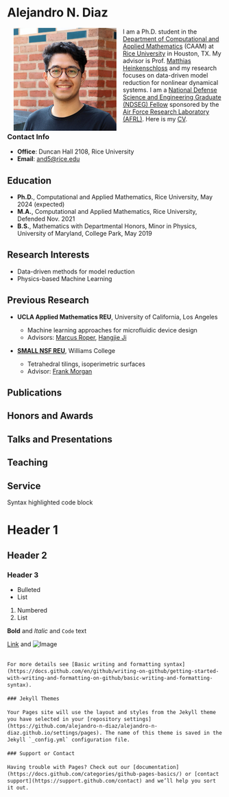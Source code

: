 # Alejandro N. Diaz
<img align="left" width="240" height="240" src="headshot_cropped.jpg" style="margin:0px 15px">

I am a Ph.D. student in the
[Department of Computational and Applied Mathematics](https://caamweb.rice.edu/)  (CAAM) at 
[Rice University](https://www.rice.edu/) in Houston, TX. My 
advisor is Prof. [Matthias Heinkenschloss](https://www.caam.rice.edu/~heinken/)
and my research focuses on data-driven model reduction for nonlinear dynamical systems. 
I am a [National Defense Science and Engineering Graduate (NDSEG) Fellow](https://ndseg.org/)
sponsored by the [Air Force Research Laboratory (AFRL)](https://www.afrl.af.mil/). 
Here is my [CV](ad_cv.pdf).

### Contact Info 
- **Office**: Duncan Hall 2108, Rice University
- **Email**: and5@rice.edu

## Education 
- **Ph.D.**, Computational and Applied Mathematics, Rice University, May 2024 (expected)
- **M.A.**, Computational and Applied Mathematics, Rice University, Defended Nov. 2021
- **B.S.**, Mathematics with Departmental Honors, Minor in Physics, University of Maryland, College Park, May 2019

## Research Interests
- Data-driven methods for model reduction
- Physics-based Machine Learning

## Previous Research
- **UCLA Applied Mathematics REU**, University of California, Los Angeles
  - Machine learning approaches for microfluidic device design
  - Advisors: [Marcus Roper](https://www.math.ucla.edu/people/ladder/mroper), [Hangjie Ji](https://hji5.math.ncsu.edu/)

- [**SMALL NSF REU**](https://math.williams.edu/small/), Williams College
  - Tetrahedral tilings, isoperimetric surfaces
  - Advisor: [Frank Morgan](https://math.williams.edu/morgan/)

## Publications

## Honors and Awards

## Talks and Presentations

## Teaching

## Service

Syntax highlighted code block

# Header 1
## Header 2
### Header 3

- Bulleted
- List

1. Numbered
2. List

**Bold** and _Italic_ and `Code` text

[Link](url) and ![Image](src)
```

For more details see [Basic writing and formatting syntax](https://docs.github.com/en/github/writing-on-github/getting-started-with-writing-and-formatting-on-github/basic-writing-and-formatting-syntax).

### Jekyll Themes

Your Pages site will use the layout and styles from the Jekyll theme you have selected in your [repository settings](https://github.com/alejandro-n-diaz/alejandro-n-diaz.github.io/settings/pages). The name of this theme is saved in the Jekyll `_config.yml` configuration file.

### Support or Contact

Having trouble with Pages? Check out our [documentation](https://docs.github.com/categories/github-pages-basics/) or [contact support](https://support.github.com/contact) and we’ll help you sort it out.
